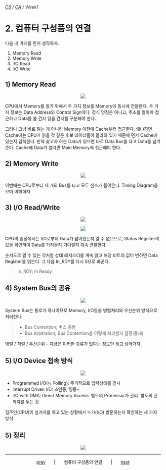 ###### [*CS*](../README.md) / *[CA](README.md)* / *Week1*

# 2. 컴퓨터 구성품의 연결

다음 네 가지를 먼저 생각하자.
1. Memory Read
2. Memory Write
3. I/O Read
4. I/O Write

## 1) Memory Read

<p align="center">
    <img src="https://user-images.githubusercontent.com/75299843/113659589-53097680-96dd-11eb-8b89-45efefc72d0d.png" />
<p>

CPU에서 Memory를 읽기 위해서 두 가지 정보를 Memory에 동시에 전달한다. 두 가지 정보는 Data Address와 Control Sign이다. 정식 명칭은 아니고, 주소를 알아야 접근하고 Data를 쓸 건지 읽을 건지를 구분해야 한다.

그러나 그냥 바로 읽는 게 아니라 Memory 이전에 Cache부터 접근한다. 왜냐하면 Cache에는 CPU가 읽을 것 같은 후보 데이터들이 올라와 있기 때문에 먼저 Cache에 있는지 검색한다. 만약 찾고자 하는 Data가 있으면 바로 Data Bus를 타고 Data를 넘겨준다. Cache에 Data가 없다면 Main Memory에 접근해야 한다.

## 2) Memory Write

<p align="center">
    <img src="https://user-images.githubusercontent.com/75299843/113659593-54d33a00-96dd-11eb-9f81-6bc03d73f4a6.png" />
<p>

이번에는 CPU로부터 세 개의 Bus를 타고 모두 신호가 들어온다.
Timing Diagram을 보며 이해하자

## 3) I/O Read/Write

<p align="center">
    <img src="https://user-images.githubusercontent.com/75299843/113659599-57359400-96dd-11eb-8a95-b0234feb684c.png" />
<p>
<p align="center">
    <img src="https://user-images.githubusercontent.com/75299843/113659602-5866c100-96dd-11eb-887c-4bb0480b8ad0.png" />
<p>

CPU의 입장에서는 I/O로부터 Data가 넘어왔는지 알 수 없으므로, Status Register의 값을 확인하여 Data를 가져올지 기다릴지 계속 관찰한다.

순서도로 알 수 있는 것처럼 상태 레지스터를 계속 읽고 해당 비트의 값이 변하면 Data Register를 읽는다. 그 다음 In_RDY를 다시 0으로 바꾼다.

> In_RDY; In Ready


## 4) System Bus의 공유

<p align="center">
    <img src="https://user-images.githubusercontent.com/75299843/113659605-5997ee00-96dd-11eb-92c1-013b5228694f.png" />
<p>

System Bus는 통로가 하나이므로 Memory, I/O등을 병렬처리와 우선순위 방식으로 처리한다.

> * Bus Contention; 버스 충돌
> * Bus Arbitration; Bus Contention을 어떻게 처리할지 결정(중재)

병렬 / 직렬 / 우선순위 – 지금은 이러한 종류가 있다는 정도만 짚고 넘어가자.

## 5) I/O Device 접속 방식

<p align="center">
    <img src="https://user-images.githubusercontent.com/75299843/113659610-5ac91b00-96dd-11eb-90f1-aec5cdf9c57e.png" />
<p>

* Programmed I/O(≒ Polling): 주기적으로 입력상태를 검사
* Interrupt Driven I/O: 초인종; 띵동~
* I/O with DMA; Direct Memory Access: 별도의 Processor가 관리. 별도의 관리자를 두는 것

집주인(CPU)이 설거지를 하고 있는 상황에서 누가(I/O) 방문하는지 확인하는 세 가지 방식

## 5) 정리

<p align="center">
    <img src="https://user-images.githubusercontent.com/75299843/113659613-5bfa4800-96dd-11eb-8294-910289b0f484.png" />
<p>

---

<p align="center">
    <a href="W0101.md">prev</a>
    &nbsp; &nbsp; &nbsp; | &nbsp; &nbsp; &nbsp;
    컴퓨터 구성품의 연결
    &nbsp; &nbsp; &nbsp; | &nbsp; &nbsp; &nbsp;
    <a href="W0103.md">next</a>
</p>

